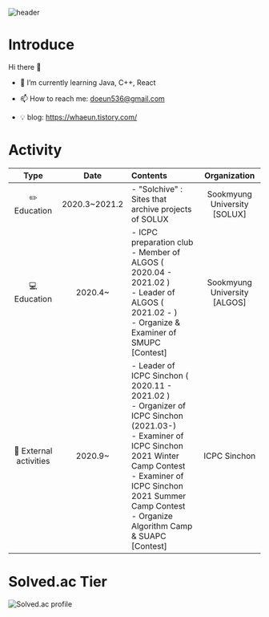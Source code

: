 ![header](https://capsule-render.vercel.app/api?type=rounded&color=auto&height=150&section=header&text=whaeun25&fontSize=80&animation=twinking)

# Introduce

Hi there 👋

  - 🌱 I’m currently learning Java, C++, React
  
  - 📫 How to reach me: doeun536@gmail.com
  
  - 💡 blog: https://whaeun.tistory.com/ 


# Activity

|         Type        |      Date     |                                                                                             Contents                                                                                            |         Organization         |
|:-------------------:|:-------------:|:------------------------------------------------------------------------------------------------------------------------------------------------------------------------------------------------|:----------------------------:|
|      ✏️ Education     | 2020.3~2021.2 | - "Solchive" : Sites that archive projects of SOLUX                                                                                                                                     | Sookmyung University </br> [SOLUX] |
|      💻 Education      |    2020.4~    | - ICPC preparation club </br> - Member of ALGOS ( 2020.04 - 2021.02 ) </br> - Leader of ALGOS ( 2021.02 - ) </br> - Organize & Examiner of SMUPC [Contest] | Sookmyung University </br> [ALGOS] |
| 📁 External activities |    2020.9~    | - Leader of ICPC Sinchon ( 2020.11 - 2021.02 ) </br> - Organizer of ICPC Sinchon (2021.03-) </br> - Examiner of ICPC Sinchon 2021 Winter Camp Contest </br> - Examiner of ICPC Sinchon 2021 Summer Camp Contest </br> - Organize Algorithm Camp & SUAPC [Contest]      |         ICPC Sinchon         |

# Solved.ac Tier

![Solved.ac profile](http://mazassumnida.wtf/api/pastel/generate_badge?boj=whaeun25)
